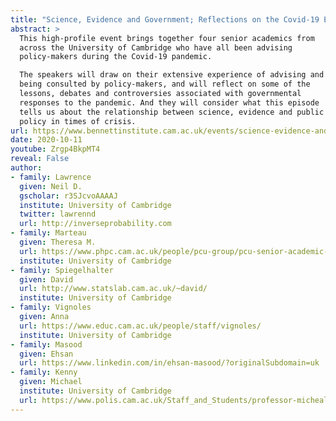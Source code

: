 ```yaml
---
title: "Science, Evidence and Government; Reflections on the Covid-19 Experience"
abstract: >
  This high-profile event brings together four senior academics from
  across the University of Cambridge who have all been advising
  policy-makers during the Covid-19 pandemic.

  The speakers will draw on their extensive experience of advising and
  being consulted by policy-makers, and will reflect on some of the
  lessons, debates and controversies associated with governmental
  responses to the pandemic. And they will consider what this episode
  tells us about the relationship between science, evidence and public
  policy in times of crisis.
url: https://www.bennettinstitute.cam.ac.uk/events/science-evidence-and-government/
date: 2020-10-11
youtube: Zrgp4BkpMT4
reveal: False
author:
- family: Lawrence
  given: Neil D.
  gscholar: r3SJcvoAAAAJ
  institute: University of Cambridge
  twitter: lawrennd
  url: http://inverseprobability.com
- family: Marteau
  given: Theresa M.
  url: https://www.phpc.cam.ac.uk/people/pcu-group/pcu-senior-academic-staff/theresa-marteau/
  institute: University of Cambridge
- family: Spiegelhalter
  given: David
  url: http://www.statslab.cam.ac.uk/~david/
  institute: University of Cambridge
- family: Vignoles
  given: Anna
  url: https://www.educ.cam.ac.uk/people/staff/vignoles/
  institute: University of Cambridge
- family: Masood
  given: Ehsan
  url: https://www.linkedin.com/in/ehsan-masood/?originalSubdomain=uk
- family: Kenny
  given: Michael
  institute: University of Cambridge
  url: https://www.polis.cam.ac.uk/Staff_and_Students/professor-micheal-kenny
---
```


